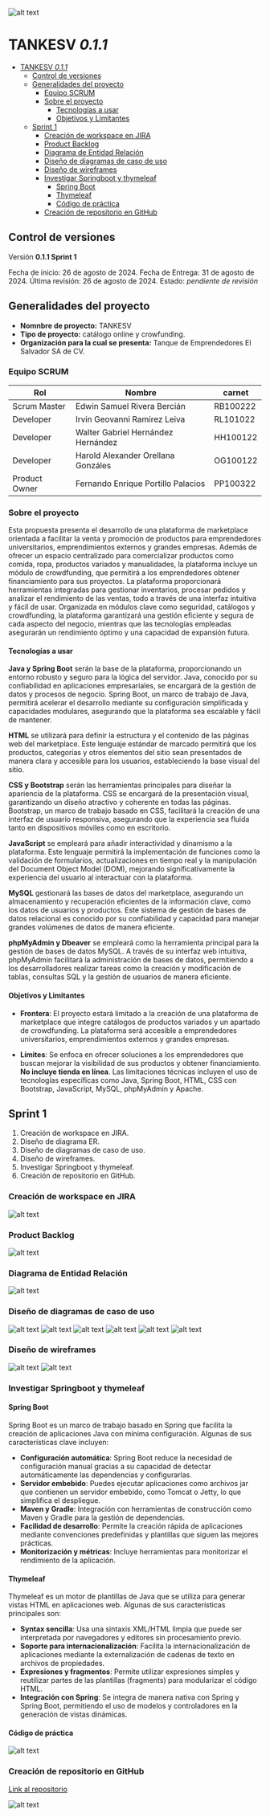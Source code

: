 ![alt text](</Docs/Sprints/IMG/Portada.png>)

# TANKESV *0.1.1*

- [TANKESV *0.1.1*](#tankesv-011)
  - [Control de versiones](#control-de-versiones)
  - [Generalidades del proyecto](#generalidades-del-proyecto)
    - [Equipo SCRUM](#equipo-scrum)
    - [Sobre el proyecto](#sobre-el-proyecto)
      - [Tecnologías a usar](#tecnologías-a-usar)
      - [Objetivos y Limitantes](#objetivos-y-limitantes)
  - [Sprint 1](#sprint-1)
    - [Creación de workspace en JIRA](#creación-de-workspace-en-jira)
    - [Product Backlog](#product-backlog)
    - [Diagrama de Entidad Relación](#diagrama-de-entidad-relación)
    - [Diseño de diagramas de caso de uso](#diseño-de-diagramas-de-caso-de-uso)
    - [Diseño de wireframes](#diseño-de-wireframes)
    - [Investigar Springboot y thymeleaf](#investigar-springboot-y-thymeleaf)
      - [Spring Boot](#spring-boot)
      - [Thymeleaf](#thymeleaf)
      - [Código de práctica](#código-de-práctica)
    - [Creación de repositorio en GitHub](#creación-de-repositorio-en-github)

## Control de versiones

Versión **0.1.1 Sprint 1**

Fecha de inicio: 26 de agosto de 2024.
Fecha de Entrega: 31 de agosto de 2024.
Última revisión: 26 de agosto de 2024.
Estado: *pendiente de revisión*

## Generalidades del proyecto

- **Nomnbre de proyecto:** TANKESV
- **Tipo de proyecto:** catálogo online y crowfunding.
- **Organización para la cual se presenta:** Tanque de Emprendedores El Salvador SA de CV.

### Equipo SCRUM

| **Rol**          | **Nombre**                              | **carnet** |
|------------------|-----------------------------------------|------------|
| Scrum Master     | Edwin Samuel Rivera Bercián             |RB100222    |
| Developer        | Irvin Geovanni Ramirez Leiva            |RL101022    |
| Developer        | Walter Gabriel Hernández Hernández      |HH100122    |
| Developer        | Harold Alexander Orellana Gonzáles      |OG100122    |
| Product Owner    | Fernando Enrique Portillo Palacios      |PP100322    |

### Sobre el proyecto

Esta propuesta presenta el desarrollo de una plataforma de marketplace orientada a facilitar la venta y promoción de productos para emprendedores universitarios, emprendimientos externos y grandes empresas. Además de ofrecer un espacio centralizado para comercializar productos como comida, ropa, productos variados y manualidades, la plataforma incluye un módulo de crowdfunding, que permitirá a los emprendedores obtener financiamiento para sus proyectos. La plataforma proporcionará herramientas integradas para gestionar inventarios, procesar pedidos y analizar el rendimiento de las ventas, todo a través de una interfaz intuitiva y fácil de usar. Organizada en módulos clave como seguridad, catálogos y crowdfunding, la plataforma garantizará una gestión eficiente y segura de cada aspecto del negocio, mientras que las tecnologías empleadas asegurarán un rendimiento óptimo y una capacidad de expansión futura.

#### Tecnologías a usar

**Java y Spring Boot** serán la base de la plataforma, proporcionando un entorno robusto y seguro para la lógica del servidor. Java, conocido por su confiabilidad en aplicaciones empresariales, se encargará de la gestión de datos y procesos de negocio. Spring Boot, un marco de trabajo de Java, permitirá acelerar el desarrollo mediante su configuración simplificada y capacidades modulares, asegurando que la plataforma sea escalable y fácil de mantener.

**HTML** se utilizará para definir la estructura y el contenido de las páginas web del marketplace. Este lenguaje estándar de marcado permitirá que los productos, categorías y otros elementos del sitio sean presentados de manera clara y accesible para los usuarios, estableciendo la base visual del sitio.

**CSS y Bootstrap** serán las herramientas principales para diseñar la apariencia de la plataforma. CSS se encargará de la presentación visual, garantizando un diseño atractivo y coherente en todas las páginas. Bootstrap, un marco de trabajo basado en CSS, facilitará la creación de una interfaz de usuario responsiva, asegurando que la experiencia sea fluida tanto en dispositivos móviles como en escritorio.

**JavaScript** se empleará para añadir interactividad y dinamismo a la plataforma. Este lenguaje permitirá la implementación de funciones como la validación de formularios, actualizaciones en tiempo real y la manipulación del Document Object Model (DOM), mejorando significativamente la experiencia del usuario al interactuar con la plataforma.

**MySQL** gestionará las bases de datos del marketplace, asegurando un almacenamiento y recuperación eficientes de la información clave, como los datos de usuarios y productos. Este sistema de gestión de bases de datos relacional es conocido por su confiabilidad y capacidad para manejar grandes volúmenes de datos de manera eficiente.

**phpMyAdmin y Dbeaver** se empleará como la herramienta principal para la gestión de bases de datos MySQL. A través de su interfaz web intuitiva, phpMyAdmin facilitará la administración de bases de datos, permitiendo a los desarrolladores realizar tareas como la creación y modificación de tablas, consultas SQL y la gestión de usuarios de manera eficiente.

<!-- Añadir 5. Investigar Springboot y thymeleaf. -->

#### Objetivos y Limitantes

<!-- Extiende esto un poco más -->

- **Frontera**: El proyecto estará limitado a la creación de una plataforma de marketplace que integre catálogos de productos variados y un apartado de crowdfunding. La plataforma será accesible a emprendedores universitarios, emprendimientos externos y grandes empresas.
  
- **Límites**: Se enfoca en ofrecer soluciones a los emprendedores que buscan mejorar la visibilidad de sus productos y obtener financiamiento. **No incluye tienda en línea**. Las limitaciones técnicas incluyen el uso de tecnologías específicas como Java, Spring Boot, HTML, CSS con Bootstrap, JavaScript, MySQL, phpMyAdmin y Apache.

## Sprint 1

1. Creación de workspace en JIRA.
2. Diseño de diagrama ER.
3. Diseño de diagramas de caso de uso.
4. Diseño de wireframes.
5. Investigar Springboot y thymeleaf.
6. Creación de repositorio en GitHub.

### Creación de workspace en JIRA

![alt text](</Docs/Sprints/IMG/uworkspace.atlassian.net_jira_software_projects_SCRUM_boards_1.png>)

### Product Backlog

![alt text](</Docs/Sprints/IMG/uworkspace.atlassian.net_jira_software_projects_SCRUM_boards_1_backlog.png>)

### Diagrama de Entidad Relación

![alt text](</Docs/Databse/TANKESV_ER.png>)

### Diseño de diagramas de caso de uso

![alt text](</Docs/Casos de uso/uso01.jpg>)
![alt text](</Docs/Casos de uso/uso02.jpg>)
![alt text](</Docs/Casos de uso/uso03.jpg>)
![alt text](</Docs/Casos de uso/uso04.jpg>)
![alt text](</Docs/Casos de uso/uso05.jpg>)
![alt text](</Docs/Casos de uso/uso06.jpg>)

### Diseño de wireframes

![alt text](</Docs/Wireframes/w01.jpg>)
![alt text](</Docs/Wireframes/w02.jpg>)

### Investigar Springboot y thymeleaf

#### Spring Boot

Spring Boot es un marco de trabajo basado en Spring que facilita la creación de aplicaciones Java con mínima configuración. Algunas de sus características clave incluyen:

- **Configuración automática**: Spring Boot reduce la necesidad de configuración manual gracias a su capacidad de detectar automáticamente las dependencias y configurarlas.
- **Servidor embebido**: Puedes ejecutar aplicaciones como archivos jar que contienen un servidor embebido, como Tomcat o Jetty, lo que simplifica el despliegue.
- **Maven y Gradle**: Integración con herramientas de construcción como Maven y Gradle para la gestión de dependencias.
- **Facilidad de desarrollo**: Permite la creación rápida de aplicaciones mediante convenciones predefinidas y plantillas que siguen las mejores prácticas.
- **Monitorización y métricas**: Incluye herramientas para monitorizar el rendimiento de la aplicación.

#### Thymeleaf

Thymeleaf es un motor de plantillas de Java que se utiliza para generar vistas HTML en aplicaciones web. Algunas de sus características principales son:

- **Syntax sencilla**: Usa una sintaxis XML/HTML limpia que puede ser interpretada por navegadores y editores sin procesamiento previo.
- **Soporte para internacionalización**: Facilita la internacionalización de aplicaciones mediante la externalización de cadenas de texto en archivos de propiedades.
- **Expresiones y fragmentos**: Permite utilizar expresiones simples y reutilizar partes de las plantillas (fragments) para modularizar el código HTML.
- **Integración con Spring**: Se integra de manera nativa con Spring y Spring Boot, permitiendo el uso de modelos y controladores en la generación de vistas dinámicas.

#### Código de práctica

![alt text](/Docs/Sprints/IMG/code01.png)

### Creación de repositorio en GitHub

[Link al repositorio]((https://github.com/Fernenri33/TANKESV-PROYECT))

![alt text](/Docs/Sprints/IMG/github.png)
